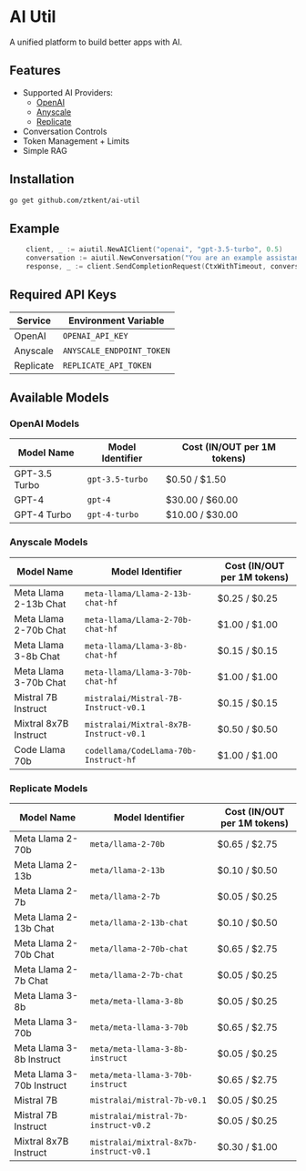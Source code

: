 # AI Util
A unified platform to build better apps with AI.  

## Features 
- Supported AI Providers:
    - [OpenAI](https://platform.openai.com/docs/overview)
    - [Anyscale](https://docs.endpoints.anyscale.com/)
    - [Replicate](https://replicate.com/docs)
- Conversation Controls
- Token Management + Limits
- Simple RAG

## Installation
```bash
go get github.com/ztkent/ai-util
```

## Example
```go
	client, _ := aiutil.NewAIClient("openai", "gpt-3.5-turbo", 0.5)
	conversation := aiutil.NewConversation("You are an example assistant.", 100000, true)
    response, _ := client.SendCompletionRequest(CtxWithTimeout, conversation, "Say hello!")
```

## Required API Keys
| Service   | Environment Variable     |
|-----------|--------------------------|
| OpenAI    | `OPENAI_API_KEY`         |
| Anyscale  | `ANYSCALE_ENDPOINT_TOKEN`|
| Replicate | `REPLICATE_API_TOKEN`    |

## Available Models
### OpenAI Models
| Model Name | Model Identifier | Cost (IN/OUT per 1M tokens) |
|------------|------------------|-----------------------------|
| GPT-3.5 Turbo | `gpt-3.5-turbo` | $0.50 / $1.50 |
| GPT-4 | `gpt-4` | $30.00 / $60.00 |
| GPT-4 Turbo | `gpt-4-turbo` | $10.00 / $30.00 |

### Anyscale Models
| Model Name | Model Identifier | Cost (IN/OUT per 1M tokens) |
|------------|------------------|-----------------------------|
| Meta Llama 2-13b Chat | `meta-llama/Llama-2-13b-chat-hf` | $0.25 / $0.25 |
| Meta Llama 2-70b Chat | `meta-llama/Llama-2-70b-chat-hf` | $1.00 / $1.00 |
| Meta Llama 3-8b Chat | `meta-llama/Llama-3-8b-chat-hf` | $0.15 / $0.15 |
| Meta Llama 3-70b Chat | `meta-llama/Llama-3-70b-chat-hf` | $1.00 / $1.00 |
| Mistral 7B Instruct | `mistralai/Mistral-7B-Instruct-v0.1` | $0.15 / $0.15 |
| Mixtral 8x7B Instruct | `mistralai/Mixtral-8x7B-Instruct-v0.1` | $0.50 / $0.50 |
| Code Llama 70b | `codellama/CodeLlama-70b-Instruct-hf` | $1.00 / $1.00 |

### Replicate Models
| Model Name | Model Identifier | Cost (IN/OUT per 1M tokens) |
|------------|------------------|-----------------------------|
| Meta Llama 2-70b | `meta/llama-2-70b` | $0.65 / $2.75 |
| Meta Llama 2-13b | `meta/llama-2-13b` | $0.10 / $0.50 |
| Meta Llama 2-7b | `meta/llama-2-7b` | $0.05 / $0.25 |
| Meta Llama 2-13b Chat | `meta/llama-2-13b-chat` | $0.10 / $0.50 |
| Meta Llama 2-70b Chat | `meta/llama-2-70b-chat` | $0.65 / $2.75 |
| Meta Llama 2-7b Chat | `meta/llama-2-7b-chat` | $0.05 / $0.25 |
| Meta Llama 3-8b | `meta/meta-llama-3-8b` | $0.05 / $0.25 |
| Meta Llama 3-70b | `meta/meta-llama-3-70b` | $0.65 / $2.75 |
| Meta Llama 3-8b Instruct | `meta/meta-llama-3-8b-instruct` | $0.05 / $0.25 |
| Meta Llama 3-70b Instruct | `meta/meta-llama-3-70b-instruct` | $0.65 / $2.75 |
| Mistral 7B | `mistralai/mistral-7b-v0.1` | $0.05 / $0.25 |
| Mistral 7B Instruct | `mistralai/mistral-7b-instruct-v0.2` | $0.05 / $0.25 |
| Mixtral 8x7B Instruct | `mistralai/mixtral-8x7b-instruct-v0.1` | $0.30 / $1.00 |
